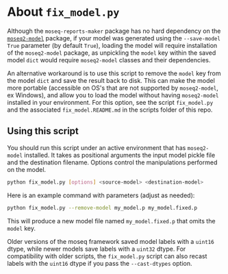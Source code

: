 # About `fix_model.py`

Although the `moseq-reports-maker` package has no hard dependency on the [`moseq2-model`](https://github.com/dattalab/moseq2-model) package, if your model was generated using the `--save-model True` parameter (by default `True`), loading the model will require installation of the `moseq2-model` package, as unpickling the `model` key within the saved model `dict` would require `moseq2-model` classes and their dependencies.

An alternative workaround is to use this script to remove the `model` key from the model `dict` and save the result back to disk. This can make the model more portable (accessible on OS's that are not supported by `moseq2-model`, ex Windows), and allow you to load the model without having `moseq2-model` installed in your environment. For this option, see the script `fix_model.py` and the associated `fix_model.README.md` in the scripts folder of this repo.

## Using this script
You should run this script under an active environment that has `moseq2-model` installed. It takes as positional arguments the input model pickle file and the destination filename. Options control the manipulations performed on the model.
```sh
python fix_model.py [options] <source-model> <destination-model>
```

Here is an example command with parameters (adjust as needed):
```sh
python fix_model.py --remove-model my_model.p my_model.fixed.p
```

This will produce a new model file named `my_model.fixed.p` that omits the `model` key.

Older versions of the moseq framework saved model labels with a `uint16` dtype, while newer models save labels with a `uint32` dtype. For compatibility with older scripts, the `fix_model.py` script can also recast labels with the `uint16` dtype if you pass the `--cast-dtypes` option.